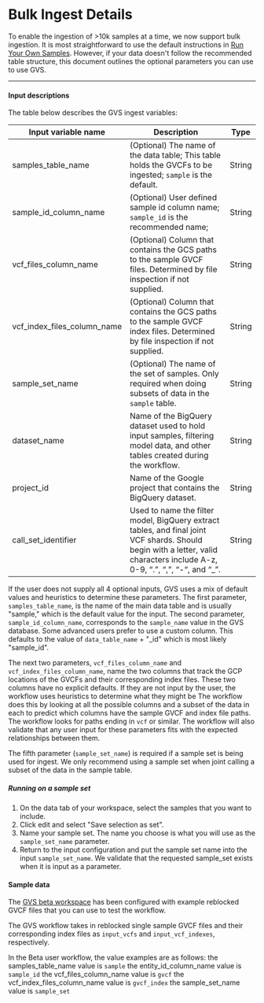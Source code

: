 # Bulk Ingest Details


To enable the ingestion of >10k samples at a time, we now support bulk ingestion. It is most straightforward to use the default instructions in [Run Your Own Samples](https://github.com/broadinstitute/gatk/blob/ah_var_store/scripts/variantstore/beta_docs/run-your-own-samples.md). However, if your data doesn't follow the recommended table structure, this document outlines the optional parameters you can use to use GVS.

---

#### Input descriptions

The table below describes the GVS ingest variables:

| Input variable name         | Description                                                                                                                                                                | Type |
|-----------------------------|----------------------------------------------------------------------------------------------------------------------------------------------------------------------------| --- |
| samples_table_name          | (Optional) The name of the data table; This table holds the GVCFs to be ingested; `sample` is the default.                                                                 | String |
| sample_id_column_name       | (Optional) User defined sample id column name; `sample_id` is the recommended name;                                                                                        | String |
| vcf_files_column_name       | (Optional) Column that contains the GCS paths to the sample GVCF files. Determined by file inspection if not supplied.                                                     | String |
| vcf_index_files_column_name | (Optional) Column that contains the GCS paths to the sample GVCF index files. Determined by file inspection if not supplied.                                               | String |
| sample_set_name             | (Optional) The name of the set of samples. Only required when doing subsets of data in the `sample` table.                                                                 | String |
| dataset_name                | Name of the BigQuery dataset used to hold input samples, filtering model data, and other tables created during the workflow.                                               | String |
| project_id                  | Name of the Google project that contains the BigQuery dataset.                                                                                                             | String |
| call_set_identifier         | Used to name the filter model, BigQuery extract tables, and final joint VCF shards. Should begin with a letter, valid characters include A-z, 0-9, “.”, “,”, “-“, and “_”. | String |


If the user does not supply all 4 optional inputs, GVS uses a mix of default values and heuristics to determine these parameters.
The first parameter, `samples_table_name`, is the name of the main data table and is usually "sample," which is the default value for the input.
The second parameter, `sample_id_column_name`, corresponds to the `sample_name` value in the GVS database. Some advanced users prefer to use a custom column. This defaults to the value of `data_table_name` + "_id" which is most likely "sample_id".

The next two parameters, `vcf_files_column_name` and `vcf_index_files_column_name`, name the two columns that track the GCP locations of the GVCFs and their corresponding index files.
These two columns have no explicit defaults. If they are not input by the user, the workflow uses heuristics to determine what they might be
The workflow does this by looking at all the possible columns and a subset of the data in each to predict which columns have the sample GVCF and index file paths. The workflow looks for paths ending in `vcf` or similar.
The workflow will also validate that any user input for these parameters fits with the expected relationships between them.

The fifth parameter (`sample_set_name`) is required if a sample set is being used for ingest. We only recommend using a sample set when joint calling a subset of the data in the sample table.

##### Running on a sample set
1. On the data tab of your workspace, select the samples that you want to include.
2. Click edit and select "Save selection as set". 
3. Name your sample set. The name you choose is what you will use as the `sample_set_name` parameter.
4. Return to the input configuration and put the sample set name into the input `sample_set_name`. We validate that the requested sample_set exists when it is input as a parameter.

#### Sample data

The [GVS beta workspace](https://app.terra.bio/#workspaces/gvs-prod/Genomic_Variant_Store_Beta) has been configured with example reblocked GVCF files that you can use to test the workflow.

The GVS workflow takes in reblocked single sample GVCF files and their corresponding index files as `input_vcfs` and `input_vcf_indexes`, respectively. 

In the Beta user workflow, the value examples are as follows:
the samples_table_name value is `sample`
the entity_id_column_name value is `sample_id`
the vcf_files_column_name value is `gvcf`
the vcf_index_files_column_name value is `gvcf_index`
the sample_set_name value is `sample_set`